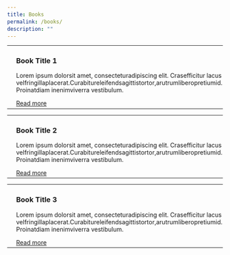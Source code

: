 ```yaml
---
title: Books
permalink: /books/
description: ""
---
```

<style>
	
	
#article1
{
	width:40%;
}
	
#article2
{
	width:40%;
}

#article3
{

}	
	
</style>


<table>
<tbody>
<tr>
	
<td>	
	
<img src="/images/Ethos_Images/Ethos_Digital_Issue_01/The_New_Synthesis_Of_Public_Administration_Fieldbook.jpg">
		
</td>
	
<td id="article1">
<h3>Book Title 1</h3>
<p> Lorem ipsum dolorsit amet, consecteturadipiscing elit. Crasefficitur lacus velfringillaplacerat.Curabitureleifendsagittistortor,arutrumliberopretiumid. Proinatdiam inenimviverra vestibulum.</p>
<a href="#">Read more</a>
</td>
		
</tr>
</tbody>
</table>
	

<table>
<tbody>
<tr>
		
<td>
<img src="/images/Ethos_Images/Ethos_Digital_Issue_01/The_New_Synthesis_Of_Public_Administration_Fieldbook.jpg">
</td>

<td id="article2">
<h3>Book Title 2</h3>
	<p> Lorem ipsum dolorsit amet, consecteturadipiscing elit. Crasefficitur lacus velfringillaplacerat.Curabitureleifendsagittistortor,arutrumliberopretiumid. Proinatdiam inenimviverra vestibulum.</p>
<a href="#">Read more</a>
</td>
		
</tr>
</tbody>
</table>



<table>
<tbody>
<tr>
		
<td>
<img src="/images/Ethos_Images/Ethos_Digital_Issue_01/The_New_Synthesis_Of_Public_Administration_Fieldbook.jpg">
	</td>
<td id="article3">
		<h3>Book Title 3</h3>
<p> Lorem ipsum dolorsit amet, consecteturadipiscing elit. Crasefficitur lacus velfringillaplacerat.Curabitureleifendsagittistortor,arutrumliberopretiumid. Proinatdiam inenimviverra vestibulum.</p>
<a href="#">Read more</a>
		</td>
		
</tr>
</tbody>
</table>


<div id="formore">
	</div>